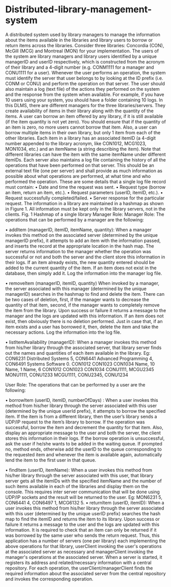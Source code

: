 # Distributed-library-management-system

A distributed system used by library managers to manage the information about the items available in the libraries and library users to borrow or return items across the libraries.
Consider three libraries: Concordia (CON), McGill (MCG) and Montreal (MON) for your implementation. The users of the system are library managers and library users identified by a unique managerID and userID respectively, which is constructed from the acronym of their library and a 4-digit number (e.g. CONM1111 for a manager and CONU1111 for a user). Whenever the user performs an operation, the system must identify the server that user belongs to by looking at the ID prefix (i.e. CONM or CONU) and perform the operation on that server. The user should also maintain a log (text file) of the actions they performed on the system and the response from the system when available. For example, if you have 10 users using your system, you should have a folder containing 10 logs.
In this DLMS, there are different managers for the three libraries/servers. They create availability of items in their library along with the quantity of the items. A user can borrow an item offered by any library, if it is still available (if the item quantity is not yet zero). You should ensure that if the quantity of an item is zero, no more users cannot borrow that item. Also, a user can borrow multiple items in their own library, but only 1 item from each of the other libraries. Each item in a library has an associated itemID (a 4-digit number appended to the library acronym, like CON1012, MCG1023, MON1034, etc.) and an itemName (a string describing the item). Note that different libraries can have the item with the same itemName under different itemIDs.
Each server also maintains a log file containing the history of all the operations that have been performed on that server. This should be an external text file (one per server) and shall provide as much information as possible about what operations are performed, at what time and who performed the operation. These are some details that a single log file record must contain:
• Date and time the request was sent.
• Request type (borrow an item, return an item, etc.).
• Request parameters (userID, itemID, etc.).
• Request successfully completed/failed.
• Server response for the particular request.
The information in a library are maintained in a hashmap as shown in Figure 1. All information must be kept only in the library servers, not in the clients.
Fig. 1 Hashmap of a single library
Manager Role:
Manager Role:
The operations that can be performed by a manager are the following:

• addItem (managerID, itemID, itemName, quantity):
When a manager invokes this method on the associated server (determined by the unique managerID prefix), it attempts to add an item with the information passed, and inserts the record at the appropriate location in the hash map. The server returns information to the manager whether the operation was successful or not and both the server and the client store this information in their logs. If an item already exists, the new quantity entered should be added to the current quantity of the item. If an item does not exist in the database, then simply add it. Log the information into the manager log file.

• removeItem (managerID, itemID, quantity)
When invoked by a manager, the server associated with this manager (determined by the unique managerID) searches in the hashmap to find and delete the item. There can be two cases of deletion, first, if the manager wants to decrease the quantity of that item, second, if the manager wants to completely remove the item from the library. Upon success or failure it returns a message to the manager and the logs are updated with this information. If an item does not exist, then obviously there is no deletion performed. Just in case that, if an item exists and a user has borrowed it, then, delete the item and take the necessary actions. Log the information into the log file.

• listItemAvailability (managerID):
When a manager invokes this method from his/her library through the associated server, that library server finds out the names and quantities of each item available in the library. Eg: CON6231 Distributed Systems 5, CON6441 Advanced Programming 4, CON6491 Systems Software 0.
CON1012
CON1023
CON1034
Name, 10
Name, 1
Name, 6
CON1012
CON1023
CON1034
CONU1111, MCGU2345
MONU1111, CONU1233
MCGU1111, CONU2345,
CONU1234

User Role:
The operations that can be performed by a user are the following:

• borrowItem (userID, itemID, numberOfDays) :
When a user invokes this method from his/her library through the server associated with this user (determined by the unique userId prefix), it attempts to borrow the specified item. If the item is from a different library, then the user’s library sends a UDP/IP request to the item’s library to borrow. If the operation was successful, borrow the item and decrement the quantity for that item. Also, display an appropriate message to the user and both the server, the client stores this information in their logs. If the borrow operation is unsuccessful, ask the user if he/she wants to be added in the waiting queue. If prompted no, method ends, otherwise add the userID to the queue corresponding to the requested item and whenever the item is available again, automatically lend the item to the first user in that queue.

• findItem (userID, itemName):
When a user invokes this method from his/her library through the server associated with this user, that library server gets all the itemIDs with the specified itemName and the number of such items available in each of the libraries and display them on the console. This requires inter server communication that will be done using UDP/IP sockets and the result will be returned to the user. Eg: MON6231 5, CON6441 4, CON6497 1, MCG6132 5.
• returnItem (userID, itemID):
When a user invokes this method from his/her library through the server associated with this user (determined by the unique userID prefix) searches the hash map to find the itemID and returns the item to its library. Upon success or failure it returns a message to the user and the logs are updated with this information. It is required to check that an item can only be returned if it was borrowed by the same user who sends the return request.
Thus, this application has a number of servers (one per library) each implementing the above operations for that library, userClient invoking the user's operations at the associated server as necessary and managerClient invoking the manager's operations at the associated server. When a server is started, it registers its address and related/necessary information with a central repository. For each operation, the userClient/managerClient finds the required information about the associated server from the central repository and invokes the corresponding operation.
